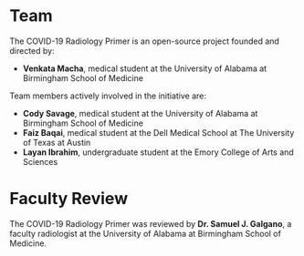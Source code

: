 # Team

The COVID-19 Radiology Primer is an open-source project founded and directed by:

* **Venkata Macha**, medical student at the University of Alabama at Birmingham School of Medicine 

Team members actively involved in the initiative are:

* **Cody Savage**, medical student at the University of Alabama at Birmingham School of Medicine
* **Faiz Baqai**, medical student at the Dell Medical School at The University of Texas at Austin
* **Layan Ibrahim**, undergraduate student at the Emory College of Arts and Sciences

# Faculty Review

The COVID-19 Radiology Primer was reviewed by **Dr. Samuel J. Galgano**, a faculty radiologist at the University of Alabama at Birmingham School of Medicine.
